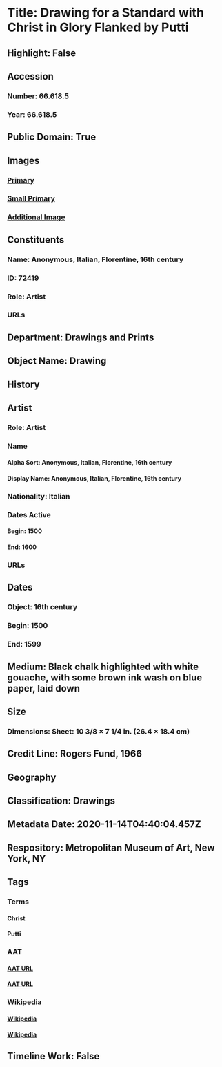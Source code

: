 # Title: Drawing for a Standard with Christ in Glory Flanked by Putti
## Highlight: False
## Accession
### Number: 66.618.5
### Year: 66.618.5
## Public Domain: True
## Images
### [Primary](https://images.metmuseum.org/CRDImages/dp/original/DP810253.jpg)
### [Small Primary](https://images.metmuseum.org/CRDImages/dp/web-large/DP810253.jpg)
### [Additional Image](https://images.metmuseum.org/CRDImages/dp/original/66.618.5.jpg)
## Constituents
### Name: Anonymous, Italian, Florentine, 16th century
### ID: 72419
### Role: Artist
### URLs
## Department: Drawings and Prints
## Object Name: Drawing
## History
## Artist
### Role: Artist
### Name
#### Alpha Sort: Anonymous, Italian, Florentine, 16th century
#### Display Name: Anonymous, Italian, Florentine, 16th century
### Nationality: Italian
### Dates Active
#### Begin: 1500
#### End: 1600
### URLs
## Dates
### Object: 16th century
### Begin: 1500
### End: 1599
## Medium: Black chalk highlighted with white gouache, with some brown ink wash on blue paper, laid down
## Size
### Dimensions: Sheet: 10 3/8 × 7 1/4 in. (26.4 × 18.4 cm)
## Credit Line: Rogers Fund, 1966
## Geography
## Classification: Drawings
## Metadata Date: 2020-11-14T04:40:04.457Z
## Respository: Metropolitan Museum of Art, New York, NY
## Tags
### Terms
#### Christ
#### Putti
### AAT
#### [AAT URL](http://vocab.getty.edu/page/ia/901000087)
#### [AAT URL](http://vocab.getty.edu/page/aat/300250465)
### Wikipedia
#### [Wikipedia]()
#### [Wikipedia]()
## Timeline Work: False